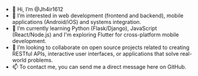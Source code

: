 - 👋 Hi, I’m @Jh4ir1612
- 👀 I’m interested in web development (frontend and backend), mobile applications (Android/iOS) and systems integration.
- 🌱 I’m currently learning Python (Flask/Django), JavaScript (React/Node.js) and I'm exploring Flutter for cross-platform mobile development.
- 💞️ I’m looking to collaborate on open source projects related to creating RESTful APIs, interactive user interfaces, or applications that solve real-world problems.
- 📫 To contact me, you can send me a direct message here on GitHub.

<!---
Jh4ir1612/Jh4ir1612 is a ✨ special ✨ repository because its `README.md` (this file) appears on your GitHub profile.
You can click the Preview link to take a look at your changes.
--->
